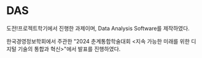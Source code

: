 # DAS

도전!프로젝트학기에서 진행한 과제이며, Data Analysis Software를 제작하였다.

한국경영정보학회에서 주관한 "2024 춘계통합학술대회 <지속 가능한 미래를 위한 디지털 기술의 통합과 혁신>"에서 발표를 진행하였다.
